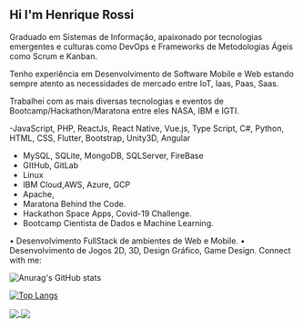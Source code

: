 ## Hi I'm Henrique Rossi
Graduado em Sistemas de Informação, apaixonado por tecnologias emergentes e culturas como DevOps e Frameworks de Metodologias Ágeis como Scrum e Kanban.

Tenho experiência em Desenvolvimento de Software Mobile e Web estando sempre atento as necessidades de mercado entre IoT, Iaas, Paas, Saas.

Trabalhei com as mais diversas tecnologias e eventos de Bootcamp/Hackathon/Maratona entre eles NASA, IBM e IGTI.

-JavaScript, PHP, ReactJs, React Native, Vue.js, Type Script, C#, Python, HTML, CSS, Flutter, Bootstrap, Unity3D, Angular
- MySQL, SQLite, MongoDB, SQLServer, FireBase
- GItHub, GitLab
- Linux
- IBM Cloud,AWS, Azure, GCP
- Apache,
- Maratona Behind the Code.
- Hackathon Space Apps, Covid-19 Challenge.
- Bootcamp Cientista de Dados e Machine Learning.

• Desenvolvimento FullStack de ambientes de Web e Mobile.
• Desenvolvimento de Jogos 2D, 3D, Design Gráfico, Game Design.
Connect with me:

![Anurag's GitHub stats](https://github-readme-stats.vercel.app/api?username=Henrique-Rossi&show_icons=true&theme=radical) <br>

[![Top Langs](https://github-readme-stats.vercel.app/api/top-langs/?username=Henrique-Rossi&layout=compact)](https://github.com/anuraghazra/github-readme-stats)

<a href="">
  <img align="center" src="[![Top Langs.https://github-readme-stats.vercel.app/api/top-langs/?username=Henrique-Rossi&layout=compact)](https://github.com/anuraghazra/github-readme-stats" />
</a>
<a href="">
  <img align="center" src="https://github-readme-stats.vercel.app/api?username=Henrique-Rossi&show_icons=true&theme=radical" />
</a>
